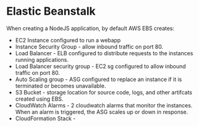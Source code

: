 # Elastic Beanstalk

When creating a NodeJS application, by default AWS EBS creates:
- EC2 Instance configured to run a webapp
- Instance Security Group - allow inbound traffic on port 80. 
- Load Balancer - ELB configured to distribute requests to the instances running applications. 
- Load Balancer security group - EC2 sg configured to allow inbound traffic on port 80. 
- Auto Scaling group - ASG configured to replace an instance if it is terminated or becomes unavailable.
- S3 Bucket - storage location for source code, logs, and other artifcats created using EBS.
- CloudWatch Alarms - 2 cloudwatch alarms that monitor the instances. When an alarm is triggered, the ASG scales up or down in response.
- CloudFormation Stack - 